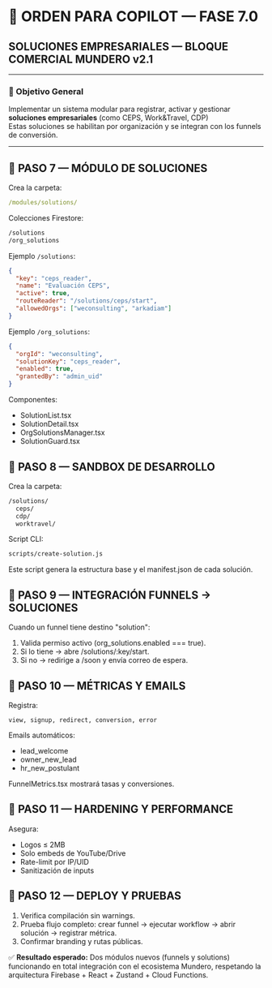 # 🧠 ORDEN PARA COPILOT — FASE 7.0  
## SOLUCIONES EMPRESARIALES — BLOQUE COMERCIAL MUNDERO v2.1

---

### 🎯 Objetivo General

Implementar un sistema modular para registrar, activar y gestionar **soluciones empresariales** (como CEPS, Work&Travel, CDP)  
Estas soluciones se habilitan por organización y se integran con los funnels de conversión.

---

## 🔹 PASO 7 — MÓDULO DE SOLUCIONES

Crea la carpeta:
```yaml
/modules/solutions/
```

Colecciones Firestore:
```bash
/solutions
/org_solutions
```

Ejemplo `/solutions`:
```json
{
  "key": "ceps_reader",
  "name": "Evaluación CEPS",
  "active": true,
  "routeReader": "/solutions/ceps/start",
  "allowedOrgs": ["weconsulting", "arkadiam"]
}
```

Ejemplo `/org_solutions`:
```json
{
  "orgId": "weconsulting",
  "solutionKey": "ceps_reader",
  "enabled": true,
  "grantedBy": "admin_uid"
}
```

Componentes:
- SolutionList.tsx
- SolutionDetail.tsx
- OrgSolutionsManager.tsx
- SolutionGuard.tsx

## 🔹 PASO 8 — SANDBOX DE DESARROLLO

Crea la carpeta:
```bash
/solutions/
  ceps/
  cdp/
  worktravel/
```

Script CLI:
```bash
scripts/create-solution.js
```
Este script genera la estructura base y el manifest.json de cada solución.

## 🔹 PASO 9 — INTEGRACIÓN FUNNELS → SOLUCIONES

Cuando un funnel tiene destino "solution":

1. Valida permiso activo (org_solutions.enabled === true).
2. Si lo tiene → abre /solutions/:key/start.
3. Si no → redirige a /soon y envía correo de espera.

## 🔹 PASO 10 — MÉTRICAS Y EMAILS

Registra:
```pgsql
view, signup, redirect, conversion, error
```

Emails automáticos:
- lead_welcome
- owner_new_lead
- hr_new_postulant

FunnelMetrics.tsx mostrará tasas y conversiones.

## 🔹 PASO 11 — HARDENING Y PERFORMANCE

Asegura:
- Logos ≤ 2MB
- Solo embeds de YouTube/Drive
- Rate-limit por IP/UID
- Sanitización de inputs

## 🔹 PASO 12 — DEPLOY Y PRUEBAS

1. Verifica compilación sin warnings.
2. Prueba flujo completo: crear funnel → ejecutar workflow → abrir solución → registrar métrica.
3. Confirmar branding y rutas públicas.

✅ **Resultado esperado:**
Dos módulos nuevos (funnels y solutions) funcionando en total integración con el ecosistema Mundero, respetando la arquitectura Firebase + React + Zustand + Cloud Functions.